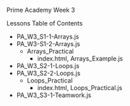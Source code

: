 Prime Academy Week 3

Lessons Table of Contents

- PA_W3_S1-1-Arrays.js
- PA_W3-S1-2-Arrays.js
	- Arrays_Practical
		- index.html, Arrays_Example.js
- PA_W3_S2-1-Loops.js
- PA_W3_S2-2-Loops.js
	- Loops_Practical
		- index.html, Loops_Practical.js
- PA_W3_S3-1-Teamwork.js


